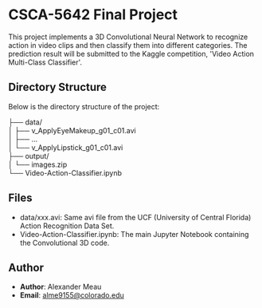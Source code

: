 # CSCA-5642 Final Project

This project implements a 3D Convolutional Neural Network to recognize action in video clips and then classify them into different categories. 
The prediction result will be submitted to the Kaggle competition, 'Video Action Multi-Class Classifier'.


## Directory Structure
Below is the directory structure of the project:

  ├── data/<br>
  │    ├── v_ApplyEyeMakeup_g01_c01.avi<br>
  │    ├── ...<br>
  │    └── v_ApplyLipstick_g01_c01.avi<br>
  ├── output/<br>
  │    └── images.zip<br>
  └── Video-Action-Classifier.ipynb<br>


## Files
- data/xxx.avi: Same avi file from the UCF (University of Central Florida) Action Recognition Data Set.
- Video-Action-Classifier.ipynb: The main Jupyter Notebook containing the Convolutional 3D code. 

## Author
- **Author**: Alexander Meau
- **Email**: alme9155@colorado.edu
